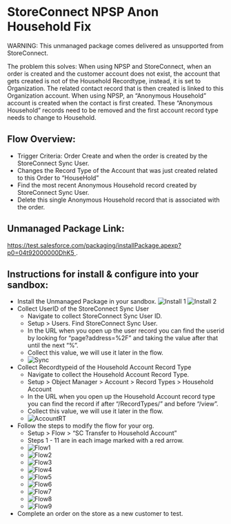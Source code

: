 
# StoreConnect NPSP Anon Household Fix

WARNING: This unmanaged package comes delivered as unsupported from StoreConnect.

The problem this solves:
When using NPSP and StoreConnect, when an order is created and the customer account does not exist, the account that gets created is not of the Household Recordtype, instead, it is set to Organization. The related contact record that is then created is linked to this Organization account. When using NPSP, an “Anonymous Household” account is created when the contact is first created. These “Anonymous Household” records need to be removed and the first account record type needs to change to Household.

## Flow Overview:
- Trigger Criteria: Order Create and  when the order is created by the StoreConnect Sync User.
- Changes the Record Type of the Account that was just created related to this Order to “HouseHold”
- Find the most recent Anonymous Household record created by StoreConnect Sync User.
- Delete this single Anonymous Household record that is associated with the order.

## Unmanaged Package Link:
[https://test.salesforce.com/packaging/installPackage.apexp?p0=04t92000000DhK5 ](https://test.salesforce.com/packaging/installPackage.apexp?p0=04t92000000DhK5).


## Instructions for install & configure into your sandbox:

- Install the Unmanaged Package in your sandbox.
![Install 1](https://res.cloudinary.com/hzkr6fi81/image/upload/v1735936108/media/npsp_1a.png)
![Install 2](https://res.cloudinary.com/hzkr6fi81/image/upload/v1735936131/media/npsp_2.png)
- Collect UserID of the StoreConnect Sync User
    - Navigate to collect StoreConnect Sync User ID.
    - Setup > Users. Find StoreConnect Sync User. 
    - In the URL when you open up the user record you can find the userid by looking for “page?address=%2F” and taking the value after that until the next “%”.
    - Collect this value, we will use it later in the flow.
    - ![Sync](https://res.cloudinary.com/hzkr6fi81/image/upload/v1735936145/media/npsp_3.png)
- Collect Recordtypeid of the Household Account Record Type
    - Navigate to collect the Household Account Record Type.
    - Setup > Object Manager > Account > Record Types > Household Account
    - In the URL when you open up the Household Account record type you can find the record if after “/RecordTypes/” and before “/view”. 
    - Collect this value, we will use it later in the flow.
    - ![AccountRT](https://res.cloudinary.com/hzkr6fi81/image/upload/v1735936161/media/npsp_4.png)
- Follow the steps to modify the flow for your org.
    - Setup > Flow > “SC Transfer to Household Account”
    - Steps 1 - 11 are in each image marked with a red arrow.
    - ![Flow1](https://res.cloudinary.com/hzkr6fi81/image/upload/v1735936173/media/npsp_5.png)
    - ![Flow2](https://res.cloudinary.com/hzkr6fi81/image/upload/v1735936196/media/npsp_6.png)
    - ![Flow3](https://res.cloudinary.com/hzkr6fi81/image/upload/v1735936208/media/npsp_7.png)
    - ![Flow4](https://res.cloudinary.com/hzkr6fi81/image/upload/v1735936222/media/npsp_8.png)
    - ![Flow5](https://res.cloudinary.com/hzkr6fi81/image/upload/v1735936235/media/npsp_9.png)
    - ![Flow6](https://res.cloudinary.com/hzkr6fi81/image/upload/v1735936249/media/npsp_10.png)
    - ![Flow7](https://res.cloudinary.com/hzkr6fi81/image/upload/v1735936260/media/npsp_11.png)
    - ![Flow8](https://res.cloudinary.com/hzkr6fi81/image/upload/v1735936272/media/npsp_12.png)
    - ![Flow9](https://res.cloudinary.com/hzkr6fi81/image/upload/v1735936284/media/npsp_13.png)
- Complete an order on the store as a new customer to test.



